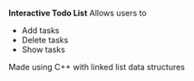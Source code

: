 **Interactive Todo List**
Allows users to
- Add tasks
- Delete tasks
- Show tasks

Made using C++ with linked list data structures

